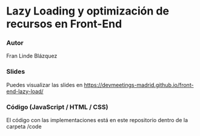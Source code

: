 # Lazy Loading y optimización de recursos en Front-End

### Autor

Fran Linde Blázquez

### Slides

Puedes visualizar las slides en <https://devmeetings-madrid.github.io/front-end-lazy-load/>

### Código (JavaScript / HTML / CSS)

El código con las implementaciones está en este repositorio dentro de la carpeta /code
